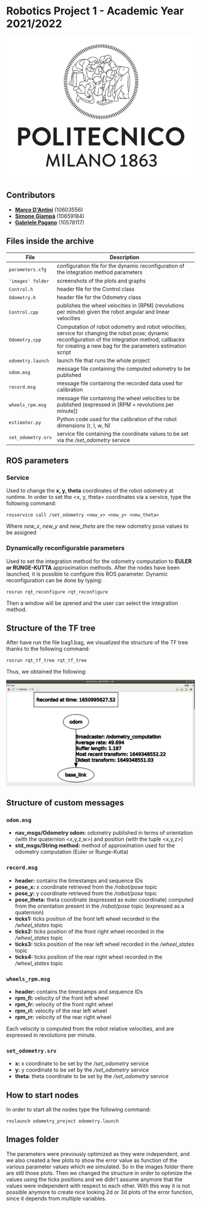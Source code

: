 
# Robotics Project 1 - Academic Year 2021/2022

<p align="center">
  <img width="500" src="images/polimi_logo.png" alt="PoliMi Logo" />
  <br>
</p>

## Contributors

- [__Marco D'Antini__](https://github.com/DantiniMarco) (10603556)
- [__Simone Giampà__](https://github.com/SimonGiampy) (10659184)
- [__Gabriele Pagano__](https://github.com/gabrielepagano) (10578117)


## Files inside the archive

|File|Description|
|---------------|-----------|
| `parameters.cfg` | configuration file for the dynamic reconfiguration of the integration method parameters |
| `'images' folder` | screenshots of the plots and graphs |
| `Control.h` | header file for the Control class |
| `Odometry.h` | header file for the Odometry class |
| `Control.cpp` | publishes the wheel velocities in [RPM] (revolutions per minute) given the robot angular and linear velocities |
| `Odometry.cpp` | Computation of robot odometry and robot velocities; service for changing the robot pose; dynamic reconfiguration of the integration method; callbacks for creating a new bag for the parameters estimation script |
| `odometry.launch` | launch file that runs the whole project |
| `odom.msg` | message file containing the computed odometry to be published |
| `record.msg` | message file containing the recorded data used for calibration |
| `wheels_rpm.msg` | message file containing the wheel velocities to be published (expressed in [RPM = revolutions per minute]) |
| `estimator.py` | Python code used for the calibration of the robot dimensions (r, l, w, N) |
| `set_odometry.srv` | service file containing the coordinate values to be set via the */set_odometry* service |


## ROS parameters

### Service

Used to change the __x, y, theta__ coordinates of the robot odometry at runtime. In order to set the <x, y, theta> coordinates via a service, type the following command:

```
rosservice call /set_odometry <new_x> <new_y> <new_theta>
```

Where *new_x*, *new_y* and *new_theta* are the new odometry pose values to be assigned

### Dynamically reconfigurable parameters

Used to set the integration method for the odometry computation to __EULER or RUNGE-KUTTA__ approximation methods. After the nodes have been launched, it is possible to configure this ROS parameter. Dynamic reconfiguration can be done by typing:

```
rosrun rqt_reconfigure rqt_reconfigure
```

Then a window will be opened and the user can select the integration method.

## Structure of the TF tree

After have run the file bag1.bag, we visualized the structure of the TF tree thanks to the following command:

```
rosrun rqt_tf_tree rqt_tf_tree
```

Thus, we obtained the following:

<p align="center">
  <img src="images/tf_tree.png" alt="TF Tree" />
  <br>
</p>

## Structure of custom messages

### `odom.msg`

- __nav_msgs/Odometry odom:__ odometry published in terms of orientation (with the quaternion <x,y,z,w>)  and position (with the tuple <x,y,z>)
- __std_msgs/String method:__ method of approximation used for the odometry computation (Euler or Runge-Kutta)

### `record.msg`

- __header:__ contains the timestamps and sequence IDs
- __pose_x:__ x coordinate retrieved from the */robot/pose* topic
- __pose_y:__ y coordinate retrieved from the */robot/pose* topic
- __pose_theta:__ theta coordinate (expressed as euler coordinate) computed from the orientation present in the */robot/pose* topic (expressed as a quaternion)
- __ticks1:__ ticks position of the front left wheel recorded in the */wheel_states* topic
- __ticks2:__ ticks position of the front right wheel recorded in the */wheel_states* topic
- __ticks3:__ ticks position of the rear left wheel recorded in the */wheel_states* topic
- __ticks4:__ ticks position of the rear right wheel recorded in the */wheel_states* topic

### `wheels_rpm.msg`

- __header:__ contains the timestamps and sequence IDs
- __rpm_fl:__ velocity of the front left wheel
- __rpm_fr:__ velocity of the front right wheel
- __rpm_rl:__ velocity of the rear left wheel
- __rpm_rr:__ velocity of the rear right wheel

Each velocity is computed from the robot relative velocities, and are expressed in revolutions per minute.

### `set_odometry.srv`

- __x:__ x coordinate to be set by the */set_odometry* service
- __y:__ y coordinate to be set by the */set_odometry* service
- __theta:__ theta coordinate to be set by the */set_odometry* service

## How to start nodes

In order to start all the nodes type the following command:

```
roslaunch odometry_project odometry.launch
```

## Images folder

The parameters were previously optimized as they were independent, and we also created a few plots to show the error value as function of the various parameter values which we simulated. So in the images folder there are still those plots. Then we changed the structure in order to optimize the values using the ticks positions and we didn't assume anymore that the values were independent with respect to each other. With this way it is not possible anymore to create nice looking 2d or 3d plots of the error function, since it depends from multiple variables.
